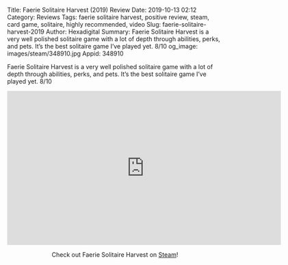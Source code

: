 Title: Faerie Solitaire Harvest (2019) Review
Date: 2019-10-13 02:12
Category: Reviews
Tags: faerie solitaire harvest, positive review, steam, card game, solitaire, highly recommended, video
Slug: faerie-solitaire-harvest-2019
Author: Hexadigital
Summary: Faerie Solitaire Harvest is a very well polished solitaire game with a lot of depth through abilities, perks, and pets. It’s the best solitaire game I’ve played yet. 8/10
og_image: images/steam/348910.jpg
Appid: 348910

Faerie Solitaire Harvest is a very well polished solitaire game with a lot of depth through abilities, perks, and pets. It’s the best solitaire game I’ve played yet. 8/10

<center><iframe src="https://www.youtube.com/embed/OGKlCbkZMC4?feature=oembed" allow="accelerometer; autoplay; encrypted-media; gyroscope; picture-in-picture" width="640" height="360" frameborder="0"></iframe>

Check out Faerie Solitaire Harvest on [Steam](https://store.steampowered.com/app/348910/?curator_clanid=34633900)!</center>